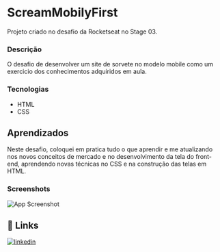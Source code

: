 
# ScreamMobilyFirst
Projeto criado no desafio da Rocketseat no Stage 03.

### Descrição

O desafio de desenvolver um site de sorvete no modelo mobile como um exercicio dos conhecimentos adquiridos em aula.


### Tecnologias
- HTML
- CSS


## Aprendizados

Neste desafio, coloquei em pratica tudo o que aprendir e me atualizando nos novos conceitos de mercado e no desenvolvimento da tela do front-end, aprendendo novas técnicas no CSS e na construção das telas em HTML.


### Screenshots

![App Screenshot](https://user-images.githubusercontent.com/2422675/227519068-b749b118-ad2f-48e4-a14f-e1eb0aec8fa8.png)



## 🔗 Links

[![linkedin](https://img.shields.io/badge/linkedin-0A66C2?style=for-the-badge&logo=linkedin&logoColor=white)](https://www.linkedin.com/in/marcio-roberto-89535b22/)



